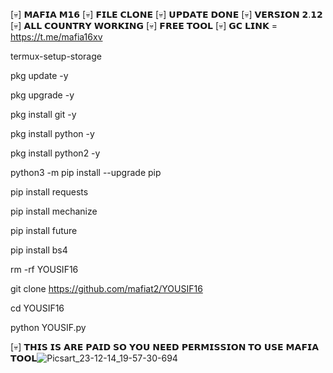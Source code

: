 [💀] 𝗠𝗔𝗙𝗜𝗔 𝗠𝟭𝟲
[💀] 𝗙𝗜𝗟𝗘 𝗖𝗟𝗢𝗡𝗘
[💀] 𝗨𝗣𝗗𝗔𝗧𝗘 𝗗𝗢𝗡𝗘 
[💀] 𝗩𝗘𝗥𝗦𝗜𝗢𝗡 𝟮.𝟭𝟮
[💀] 𝗔𝗟𝗟 𝗖𝗢𝗨𝗡𝗧𝗥𝗬 𝗪𝗢𝗥𝗞𝗜𝗡𝗚
[💀] 𝗙𝗥𝗘𝗘 𝗧𝗢𝗢𝗟 
[💀] 𝗚𝗖 𝗟𝗜𝗡𝗞 = https://t.me/mafia16xv

termux-setup-storage

pkg update -y

pkg upgrade -y

pkg install git -y

pkg install python -y

pkg install python2 -y

python3 -m pip install --upgrade pip

pip install requests

pip install mechanize

pip install future

pip install bs4



rm -rf YOUSIF16

git clone https://github.com/mafiat2/YOUSIF16

cd YOUSIF16

python YOUSIF.py


[💀] 𝗧𝗛𝗜𝗦 𝗜𝗦 𝗔𝗥𝗘 𝗣𝗔𝗜𝗗 𝗦𝗢 𝗬𝗢𝗨 𝗡𝗘𝗘𝗗 𝗣𝗘𝗥𝗠𝗜𝗦𝗦𝗜𝗢𝗡 𝗧𝗢 𝗨𝗦𝗘 𝗠𝗔𝗙𝗜𝗔 𝗧𝗢𝗢𝗟![Picsart_23-12-14_19-57-30-694](https://github.com/mafiat2/YOUSIF16/assets/141683265/30517278-8e27-4bbd-842f-a0ad3a6fe117)
